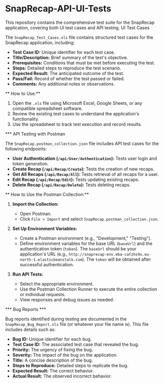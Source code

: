 # SnapRecap-API-UI-Tests
This repository contains the comprehensive test suite for the SnapRecap application, covering both UI test cases and API testing.
UI Test Cases

The `SnapRecap_Test_Cases.xls` file contains structured test cases for the SnapRecap application, including:

* **Test Case ID:** Unique identifier for each test case.
* **Title/Description:** Brief summary of the test's objective.
* **Prerequisites:** Conditions that must be met before executing the test.
* **Steps:** Detailed steps to reproduce the test scenario.
* **Expected Result:** The anticipated outcome of the test.
* **Pass/Fail:** Record of whether the test passed or failed.
* **Comments:** Any additional notes or observations.

** How to Use:**

1. Open the `.xls` file using Microsoft Excel, Google Sheets, or any compatible spreadsheet software.
2. Review the existing test cases to understand the application's functionality.
3. Use the spreadsheet to track test execution and record results.

*** API Testing with Postman

The `SnapRecap.postman_collection.json` file includes API test cases for the following endpoints:

* **User Authentication (`/api/User/Authentication`):** Tests user login and token generation.
* **Create Recap (`/api/Recap/Create`):** Tests the creation of new recaps.
* **Get All Recaps (`/api/Recap/All`):** Tests retrieval of all recaps for a user.
* **Edit Recap (`/api/Recap/Edit`):** Tests updating existing recaps.
* **Delete Recap (`/api/Recap/Delete`):** Tests deleting recaps.

** How to Use the Postman Collection:**

1. **Import the Collection:**
   * Open Postman.
   * Click `File > Import` and select `SnapRecap.postman_collection.json`.

2. **Set Up Environment Variables:**
   * Create a Postman environment (e.g., "Development," "Testing").
   * Define environment variables for the base URL (`baseUrl`) and the authentication token (`token`).  The `baseUrl` should be your application's URL (e.g., `http://snaprecap-env.eba-cafzhs9x.eu-north-1.elasticbeanstalk.com`). The `token` will be obtained after successful authentication.

3. **Run API Tests:**
   * Select the appropriate environment.
   * Use the Postman Collection Runner to execute the entire collection or individual requests.
   * View responses and debug issues as needed.

*** Bug Reports ***

Bug reports identified during testing are documented in the `SnapRecap_Bug_Report.xls` file (or whatever your file name is). This file includes details such as:

* **Bug ID:** Unique identifier for each bug.
* **Test Case ID:** The associated test case that revealed the bug.
* **Priority:** The urgency of fixing the bug.
* **Severity:** The impact of the bug on the application.
* **Title:** A concise description of the bug.
* **Steps to Reproduce:** Detailed steps to replicate the bug.
* **Expected Result:** The correct behavior.
* **Actual Result:** The observed incorrect behavior.
